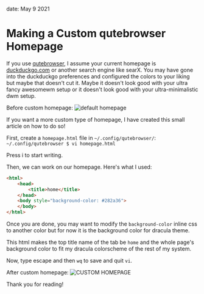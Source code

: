 date: May 9 2021
# Making a Custom qutebrowser Homepage
If you use [qutebrowser](https://qutebrowser.org), I assume your current homepage is
[duckduckgo.com](https://duckduckgo.com) or another search engine like searX. You may
have gone into the duckduckgo preferences and configured the colors to your liking
but maybe that doesn't cut it. Maybe it doesn't look good with your ultra fancy awesomewm setup
or it doesn't look good with your ultra-minimalistic dwm setup.

Before custom homepage:
![default homepage](https://jackdavidson.tech/img/blog/qutebrowser_default_homepage.png)

If you want a more custom type of homepage, I have created this small article on how to do so!

First, create a `homepage.html` file in `~/.config/qutebrowser/`:
` ~/.config/qutebrowser $ vi homepage.html`

Press i to start writing.

Then, we can work on our homepage. Here's what I used:
```html
<html>
    <head>
        <title>home</title>
    </head>
    <body style="background-color: #282a36">
    </body>
</html>
```

Once you are done, you may want to modify the `background-color` inline css to another color
but for now it is the background color for dracula theme.

This html makes the top title name of the tab be `home` and the whole page's background color to
fit my dracula colorscheme of the rest of my system.

Now, type escape and then `wq` to save and quit `vi`.

After custom homepage:
![CUSTOM HOMEPAGE](https://jackdavidson.tech/img/blog/qutebrowser_custom_homepage.png)

Thank you for reading!
